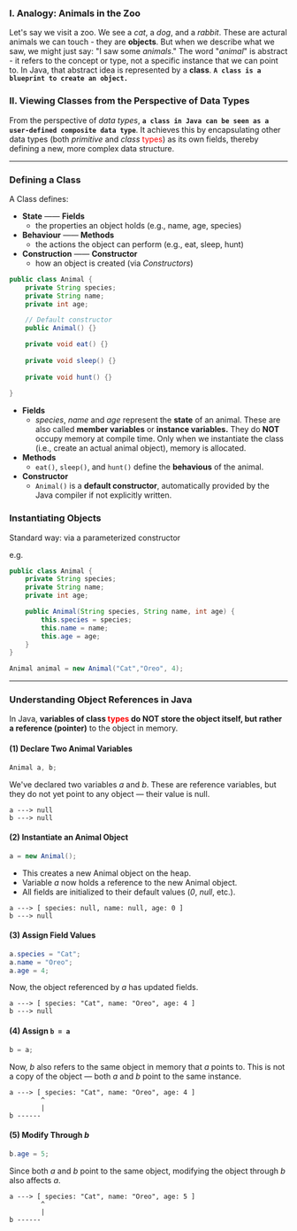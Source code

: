 
### I. Analogy: Animals in the Zoo
Let's say we visit a zoo. We see a *cat*, a *dog*, and a *rabbit*. These are actural animals we can touch - they are **objects**. But when we describe what we saw, we might just say: "I saw some *animals*." The word "*animal*" is abstract - it refers to the concept or type, not a specific instance that we can point to. In Java, that abstract idea is represented by a **class**. **`A class is a blueprint to create an object.`**

### II. Viewing Classes from the Perspective of Data Types
From the perspective of *data types*, **`a class in Java can be seen as a user-defined composite data type`**. It achieves this by encapsulating other data types (both *primitive* and *class* <font color = red>types</font>) as its own fields, thereby defining a new, more complex data structure.

***

### Defining a Class
A Class defines:
- **State** —— **Fields**
  - the properties an object holds (e.g., name, age, species)
- **Behaviour** —— **Methods**
  - the actions the object can perform (e.g., eat, sleep, hunt)
- **Construction** —— **Constructor**
  - how an object is created (via *Constructors*)    

```java
public class Animal {
    private String species;
    private String name;
    private int age;

    // Default constructor
    public Animal() {}

    private void eat() {}
    
    private void sleep() {}
    
    private void hunt() {}
    
}
```
- **Fields**
  -  *species*, *name* and *age* represent the **state** of an animal. These are also called **member variables** or **instance variables.** They do **NOT** occupy memory at compile time. Only when we instantiate the class (i.e., create an actual animal object), memory is allocated.
- **Methods**
  - `eat()`, `sleep()`, and `hunt()` define the **behavious** of the animal.
- **Constructor**  
  - `Animal()` is a **default constructor**, automatically provided by the Java compiler if not explicitly written.

### Instantiating Objects 
Standard way: via a parameterized constructor

e.g.
```java
public class Animal {
    private String species;
    private String name;
    private int age;

    public Animal(String species, String name, int age) {
        this.species = species;
        this.name = name;
        this.age = age;
    }
}

Animal animal = new Animal("Cat","Oreo", 4);
```


***
### Understanding Object References in Java 
In Java, **variables of class <font color = red>types</font> do NOT store the object itself, but rather a reference (pointer)** to the object in memory. 

#### (1) Declare Two Animal Variables
```java
Animal a, b;
```
We've declared two variables *a* and *b*. These are reference variables, but they do not yet point to any object — their value is null.
```
a ---> null
b ---> null
```

#### (2)  Instantiate an Animal Object
```java
a = new Animal();
```
- This creates a new Animal object on the heap.
- Variable *a* now holds a reference to the new Animal object.
- All fields are initialized to their default values (*0*, *null*, etc.).
```
a ---> [ species: null, name: null, age: 0 ]
b ---> null
```

#### (3) Assign Field Values
```java
a.species = "Cat";
a.name = "Oreo";
a.age = 4;
```
Now, the object referenced by *a* has updated fields.
```
a ---> [ species: "Cat", name: "Oreo", age: 4 ]
b ---> null
```

#### (4) Assign ```b = a```
```java
b = a;
```
Now, *b* also refers to the same object in memory that *a* points to. This is not a copy of the object — both *a* and *b* point to the same instance.
```
a ---> [ species: "Cat", name: "Oreo", age: 4 ]
        ^
        |
b ------
```

#### (5) Modify Through *b* 
```java
b.age = 5;
```
Since both *a* and *b* point to the same object, modifying the object through *b* also affects *a*.
```
a ---> [ species: "Cat", name: "Oreo", age: 5 ]
        ^
        |
b ------
```